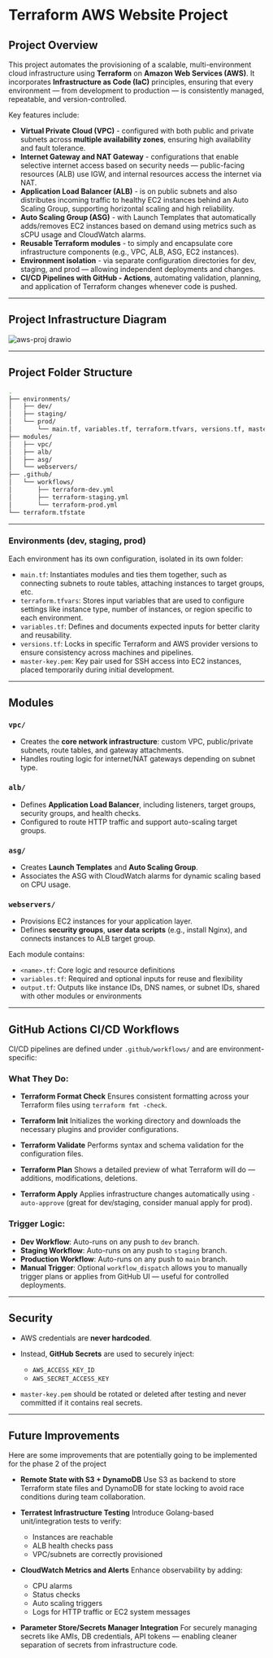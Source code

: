 # Terraform AWS Website Project

## Project Overview

This project automates the provisioning of a scalable, multi-environment cloud infrastructure using **Terraform** on **Amazon Web Services (AWS)**. It incorporates **Infrastructure as Code (IaC)** principles, ensuring that every environment — from development to production — is consistently managed, repeatable, and version-controlled.

Key features include:

* **Virtual Private Cloud (VPC)** - configured with both public and private subnets across **multiple availability zones**, ensuring high availability and fault tolerance.
* **Internet Gateway and NAT Gateway** - configurations that enable selective internet access based on security needs — public-facing resources (ALB) use IGW, and internal resources access the internet via NAT.
* **Application Load Balancer (ALB)** - is on public subnets and also distributes incoming traffic to healthy EC2 instances behind an Auto Scaling Group, supporting horizontal scaling and high reliability.
* **Auto Scaling Group (ASG)** - with Launch Templates that automatically adds/removes EC2 instances based on demand using metrics such as sCPU usage and CloudWatch alarms.
* **Reusable Terraform modules** - to simply and encapsulate core infrastructure components (e.g., VPC, ALB, ASG, EC2 instances).
* **Environment isolation** - via separate configuration directories for dev, staging, and prod — allowing independent deployments and changes.
* **CI/CD Pipelines with GitHub - Actions**, automating validation, planning, and application of Terraform changes whenever code is pushed.

---
## Project Infrastructure Diagram

![aws-proj drawio](https://github.com/user-attachments/assets/2d7da1cd-1c07-4132-a41a-f99acabfaa3b)

---
## Project Folder Structure

```bash
.
├── environments/
│   ├── dev/
│   ├── staging/
│   └── prod/
│       └── main.tf, variables.tf, terraform.tfvars, versions.tf, master-key.pem
├── modules/
│   ├── vpc/
│   ├── alb/
│   ├── asg/
│   └── webservers/
├── .github/
│   └── workflows/
│       ├── terraform-dev.yml
│       ├── terraform-staging.yml
│       └── terraform-prod.yml
└── terraform.tfstate
```
---
### Environments (dev, staging, prod)

Each environment has its own configuration, isolated in its own folder:

* `main.tf`: Instantiates modules and ties them together, such as connecting subnets to route tables, attaching instances to target groups, etc.
* `terraform.tfvars`: Stores input variables that are used to configure settings like instance type, number of instances, or region specific to each environment.
* `variables.tf`: Defines and documents expected inputs for better clarity and reusability.
* `versions.tf`: Locks in specific Terraform and AWS provider versions to ensure consistency across machines and pipelines.
* `master-key.pem`: Key pair used for SSH access into EC2 instances, placed temporarily during initial development.


---

## Modules

### `vpc/`

* Creates the **core network infrastructure**: custom VPC, public/private subnets, route tables, and gateway attachments.
* Handles routing logic for internet/NAT gateways depending on subnet type.

### `alb/`

* Defines **Application Load Balancer**, including listeners, target groups, security groups, and health checks.
* Configured to route HTTP traffic and support auto-scaling target groups.

### `asg/`

* Creates **Launch Templates** and **Auto Scaling Group**.
* Associates the ASG with CloudWatch alarms for dynamic scaling based on CPU usage.

### `webservers/`

* Provisions EC2 instances for your application layer.
* Defines **security groups**, **user data scripts** (e.g., install Nginx), and connects instances to ALB target group.

Each module contains:

* `<name>.tf`: Core logic and resource definitions
* `variables.tf`: Required and optional inputs for reuse and flexibility
* `output.tf`: Outputs like instance IDs, DNS names, or subnet IDs, shared with other modules or environments

---

## GitHub Actions CI/CD Workflows

CI/CD pipelines are defined under `.github/workflows/` and are environment-specific:

### What They Do:

* **Terraform Format Check**
  Ensures consistent formatting across your Terraform files using `terraform fmt -check`.

* **Terraform Init**
  Initializes the working directory and downloads the necessary plugins and provider configurations.

* **Terraform Validate**
  Performs syntax and schema validation for the configuration files.

* **Terraform Plan**
  Shows a detailed preview of what Terraform will do — additions, modifications, deletions.

* **Terraform Apply**
  Applies infrastructure changes automatically using `-auto-approve` (great for dev/staging, consider manual apply for prod).

### Trigger Logic:

* **Dev Workflow**: Auto-runs on any push to `dev` branch.
* **Staging Workflow**: Auto-runs on any push to `staging` branch.
* **Production Workflow**: Auto-runs on any push to `main` branch.
* **Manual Trigger**: Optional `workflow_dispatch` allows you to manually trigger plans or applies from GitHub UI — useful for controlled deployments.

---

## Security

* AWS credentials are **never hardcoded**.
* Instead, **GitHub Secrets** are used to securely inject:

  * `AWS_ACCESS_KEY_ID`
  * `AWS_SECRET_ACCESS_KEY`
* `master-key.pem` should be rotated or deleted after testing and never committed if it contains real secrets.

---

## Future Improvements

Here are some improvements that are potentially going to be implemented for the phase 2 of the project

* **Remote State with S3 + DynamoDB**
  Use S3 as backend to store Terraform state files and DynamoDB for state locking to avoid race conditions during team collaboration.

* **Terratest Infrastructure Testing**
  Introduce Golang-based unit/integration tests to verify:

  * Instances are reachable
  * ALB health checks pass
  * VPC/subnets are correctly provisioned

* **CloudWatch Metrics and Alerts**
  Enhance observability by adding:

  * CPU alarms
  * Status checks
  * Auto scaling triggers
  * Logs for HTTP traffic or EC2 system messages

* **Parameter Store/Secrets Manager Integration**
  For securely managing secrets like AMIs, DB credentials, API tokens — enabling cleaner separation of secrets from infrastructure code.
